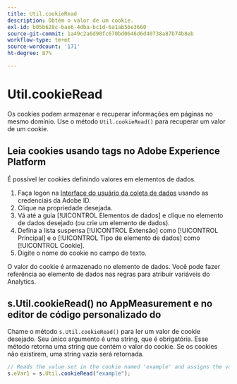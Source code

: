 ```yaml
---
title: Util.cookieRead
description: Obtém o valor de um cookie.
exl-id: b05b628c-bae6-4dba-bc1d-6a1ab56e3660
source-git-commit: 1a49c2a6d90fc670bd0646d6d40738a87b74b8eb
workflow-type: tm+mt
source-wordcount: '171'
ht-degree: 87%

---
```


# Util.cookieRead

Os cookies podem armazenar e recuperar informações em páginas no mesmo domínio. Use o método `Util.cookieRead()` para recuperar um valor de um cookie.

## Leia cookies usando tags no Adobe Experience Platform

É possível ler cookies definindo valores em elementos de dados.

1. Faça logon na [Interface do usuário da coleta de dados](https://experience.adobe.com/data-collection) usando as credenciais da Adobe ID.
2. Clique na propriedade desejada.
3. Vá até a guia [!UICONTROL Elementos de dados] e clique no elemento de dados desejado (ou crie um elemento de dados).
4. Defina a lista suspensa [!UICONTROL Extensão] como [!UICONTROL Principal] e o [!UICONTROL Tipo de elemento de dados] como [!UICONTROL Cookie].
5. Digite o nome do cookie no campo de texto.

O valor do cookie é armazenado no elemento de dados. Você pode fazer referência ao elemento de dados nas regras para atribuir variáveis do Analytics.

## s.Util.cookieRead() no AppMeasurement e no editor de código personalizado do 

Chame o método `s.Util.cookieRead()` para ler um valor de cookie desejado. Seu único argumento é uma string, que é obrigatória. Esse método retorna uma string que contém o valor do cookie. Se os cookies não existirem, uma string vazia será retornada.

```js
// Reads the value set in the cookie named 'example' and assigns the value to eVar1
s.eVar1 = s.Util.cookieRead("example");
```
